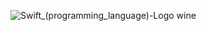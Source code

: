 ![Swift_(programming_language)-Logo wine](https://user-images.githubusercontent.com/63741198/113543572-1451be80-9600-11eb-83e7-0cc646a1f48a.png)
